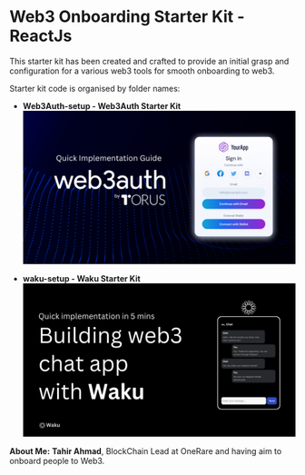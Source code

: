 # Web3 Onboarding Starter Kit - ReactJs

This starter kit has been created and crafted to provide an initial grasp and configuration for a various web3 tools for smooth onboarding to web3.

Starter kit code is organised by folder names:

- **Web3Auth-setup - Web3Auth Starter Kit**
  ![Starter Kits For Web3](web3Auth.png)

- **waku-setup - Waku Starter Kit**
  ![Starter Kits For Web3](Waku-setup.png)

**About Me:**
**Tahir Ahmad**, BlockChain Lead at OneRare and having aim to onboard people to Web3.
